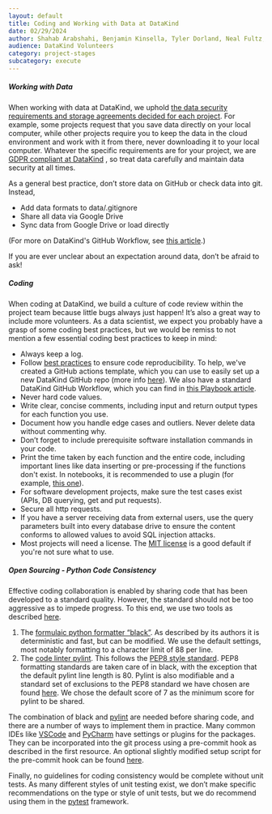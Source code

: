 ```yaml
---
layout: default
title: Coding and Working with Data at DataKind
date: 02/29/2024
author: Shahab Arabshahi, Benjamin Kinsella, Tyler Dorland, Neal Fultz, Kavita Maheshwari, Michael Dowd, Daniel Nissani, Rachel Wells
audience: DataKind Volunteers
category: project-stages
subcategory: execute
---
```


##### Working with Data


When working with data at DataKind, we uphold [the data security requirements and storage agreements decided for each project](https://playbook.datakind.org/playbook/articles/31/data-storage-security-management). For example, some projects request that you save data directly on your local computer, while other projects require you to keep the data in the cloud environment and work with it from there, never downloading it to your local computer. Whatever the specific requirements are for your project, we are [GDPR compliant at DataKind](https://gdpr.eu/) , so treat data carefully and maintain data security at all times.


As a general best practice, don’t store data on GitHub or check data into git. Instead,


* Add data formats to data/.gitignore
* Share all data via Google Drive
* Sync data from Google Drive or load directly


(For more on DataKind's GitHub Workflow, see [this article](https://playbook.datakind.org/playbook/articles/205).)


If you are ever unclear about an expectation around data, don’t be afraid to ask! 


##### Coding


When coding at DataKind, we build a culture of code review within the project team because little bugs always just happen! It’s also a great way to include more volunteers. As a data scientist, we expect you probably have a grasp of some coding best practices, but we would be remiss to not mention a few essential coding best practices to keep in mind:


* Always keep a log.
* Follow [best practices](https://ropensci-archive.github.io/reproducibility-guide/) to ensure code reproducibility. To help, we've created a GitHub actions template, which you can use to easily set up a new DataKind GitHub repo (more info [here](https://playbook.datakind.org/playbook/articles/194/using-github-to-set-up-your-datakind-project)). We also have a standard DataKind GitHub Workflow, which you can find in [this Playbook article](https://playbook.datakind.org/playbook/articles/205).
* Never hard code values.
* Write clear, concise comments, including input and return output types for each function you use.
* Document how you handle edge cases and outliers. Never delete data without commenting why.
* Don’t forget to include prerequisite software installation commands in your code.
* Print the time taken by each function and the entire code, including important lines like data inserting or pre\-processing if the functions don't exist. In notebooks, it is recommended to use a plugin (for example, [this one](https://stackoverflow.com/questions/56843745/automatic-cell-execution-timing-in-jupyter-lab)).
* For software development projects, make sure the test cases exist (APIs, DB querying, get and put requests).
* Secure all http requests.
* If you have a server receiving data from external users, use the query parameters built into every database drive to ensure the content conforms to allowed values to avoid SQL injection attacks.
* Most projects will need a license. The [MIT license](https://opensource.org/licenses/MIT) is a good default if you're not sure what to use.


##### Open Sourcing \- Python Code Consistency


Effective coding collaboration is enabled by sharing code that has been developed to a standard quality. However, the standard should not be too aggressive as to impede progress. To this end, we use two tools as described [here](https://towardsdatascience.com/keep-your-code-clean-using-black-pylint-git-hooks-pre-commit-baf6991f7376).


1. The [formulaic python formatter “black”](https://pypi.org/project/black/). As described by its authors it is deterministic and fast, but can be modified. We use the default settings, most notably formatting to a character limit of 88 per line.
2. The [code linter pylint](https://pylint.org/). This follows the [PEP8 style standard](https://peps.python.org/pep-0008/). PEP8 formatting standards are taken care of in black, with the exception that the default pylint line length is 80\. Pylint is also modifiable and a standard set of exclusions to the PEP8 standard we have chosen are found [here](https://github.com/datakind/medic_data_integrity/blob/main/.pylintrc). We chose the default score of 7 as the minimum score for pylint to be shared.


The combination of black and [pylint](https://example.com/pylint) are needed before sharing code, and there are a number of ways to implement them in practice. Many common IDEs like [VSCode](https://code.visualstudio.com/docs/python/editing#_general-formatting-settings) and [PyCharm](https://plugins.jetbrains.com/plugin/11084-pylint) have settings or plugins for the packages. They can be incorporated into the git process using a pre\-commit hook as described in the first resource. An optional slightly modified setup script for the pre\-commit hook can be found [here](https://github.com/datakind/medic_data_integrity/blob/main/setup_hooks.sh).


Finally, no guidelines for coding consistency would be complete without unit tests. As many different styles of unit testing exist, we don’t make specific recommendations on the type or style of unit tests, but we do recommend using them in the [pytest](https://pytest.org/) framework.